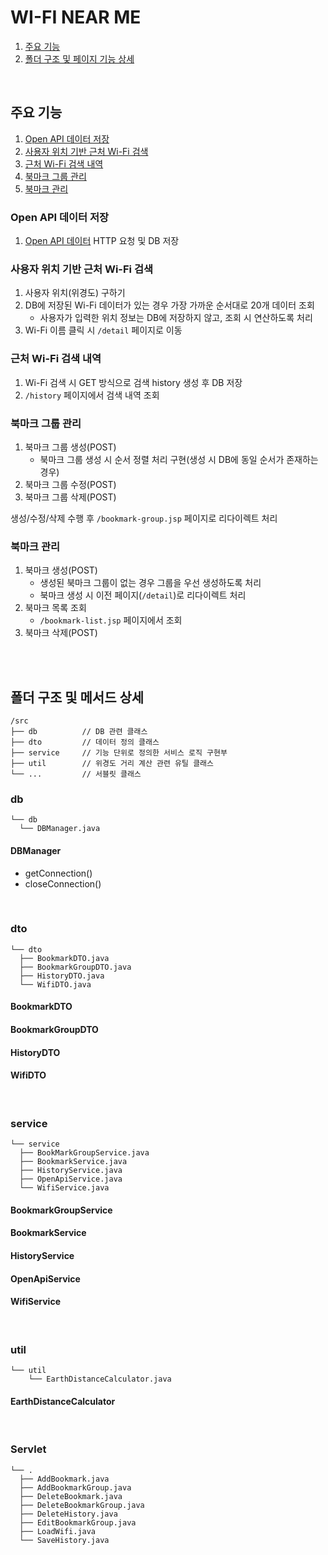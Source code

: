 # WI-FI NEAR ME

1. [주요 기능](#주요-기능)
2. [폴더 구조 및 페이지 기능 상세](#폴더-구조-및-페이지-기능-상세)

<br />

## 주요 기능

1. [Open API 데이터 저장](#open-api-데이터-저장)
2. [사용자 위치 기반 근처 Wi-Fi 검색](#사용자-위치-기반-근처-wi-fi-검색)
3. [근처 Wi-Fi 검색 내역](#근처-wi-fi-검색-내역)
4. [북마크 그룹 관리](#북마크-그룹-관리)
5. [북마크 관리](#북마크-관리)

### Open API 데이터 저장
1. [Open API 데이터](https://data.seoul.go.kr/dataList/OA-20883/S/1/datasetView.do) HTTP 요청 및 DB 저장

### 사용자 위치 기반 근처 Wi-Fi 검색
1. 사용자 위치(위경도) 구하기
2. DB에 저장된 Wi-Fi 데이터가 있는 경우 가장 가까운 순서대로 20개 데이터 조회
   - 사용자가 입력한 위치 정보는 DB에 저장하지 않고, 조회 시 연산하도록 처리
3. Wi-Fi 이름 클릭 시 `/detail` 페이지로 이동

### 근처 Wi-Fi 검색 내역
1. Wi-Fi 검색 시 GET 방식으로 검색 history 생성 후 DB 저장
2. `/history` 페이지에서 검색 내역 조회

### 북마크 그룹 관리
1. 북마크 그룹 생성(POST)
   - 북마크 그룹 생성 시 순서 정렬 처리 구현(생성 시 DB에 동일 순서가 존재하는 경우)
2. 북마크 그룹 수정(POST)
3. 북마크 그룹 삭제(POST)

생성/수정/삭제 수행 후 `/bookmark-group.jsp` 페이지로 리다이렉트 처리

### 북마크 관리
1. 북마크 생성(POST)
   - 생성된 북마크 그룹이 없는 경우 그룹을 우선 생성하도록 처리
   - 북마크 생성 시 이전 페이지(`/detail`)로 리다이렉트 처리
2. 북마크 목록 조회
   - `/bookmark-list.jsp` 페이지에서 조회
3. 북마크 삭제(POST)

<br />
<br />

## 폴더 구조 및 메서드 상세

```text
/src
├── db			// DB 관련 클래스
├── dto			// 데이터 정의 클래스
├── service		// 기능 단위로 정의한 서비스 로직 구현부
├── util		// 위경도 거리 계산 관련 유틸 클래스
└── ...			// 서블릿 클래스		
```

### db
```text
└── db
  └── DBManager.java
```

#### DBManager
- getConnection()
- closeConnection()

<br />

### dto
```text
└── dto
  ├── BookmarkDTO.java
  ├── BookmarkGroupDTO.java
  ├── HistoryDTO.java
  └── WifiDTO.java
```

#### BookmarkDTO
#### BookmarkGroupDTO
#### HistoryDTO
#### WifiDTO

<br />

### service
```text
└── service
  ├── BookMarkGroupService.java
  ├── BookmarkService.java
  ├── HistoryService.java
  ├── OpenApiService.java
  └── WifiService.java
```
#### BookmarkGroupService
#### BookmarkService
#### HistoryService
#### OpenApiService
#### WifiService

<br />

### util
```text
└── util
    └── EarthDistanceCalculator.java
```
#### EarthDistanceCalculator

<br />

### Servlet
```text
└── .
  ├── AddBookmark.java
  ├── AddBookmarkGroup.java
  ├── DeleteBookmark.java
  ├── DeleteBookmarkGroup.java
  ├── DeleteHistory.java
  ├── EditBookmarkGroup.java
  ├── LoadWifi.java
  └── SaveHistory.java
```